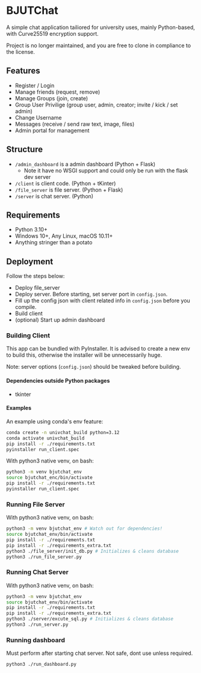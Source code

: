 # BJUTChat

A simple chat application tailiored for university uses, mainly Python-based, with Curve25519 encryption support. 

Project is no longer maintained, and you are free to clone in compliance to the license.

## Features

- Register / Login
- Manage friends (request, remove)
- Manage Groups (join, create)
- Group User Privilige (group user, admin, creator; invite / kick / set admin)
- Change Username
- Messages (receive / send raw text, image, files)
- Admin portal for management

## Structure

- `/admin_dashboard` is a admin dashboard (Python + Flask)
  - Note it have no WSGI support and could only be run with the flask dev server
- `/client` is client code. (Python + tKinter)
- `/file_server` is file server. (Python + Flask)
- `/server` is chat server. (Python)

## Requirements

- Python 3.10+
- Windows 10+, Any Linux, macOS 10.11+
- Anything stringer than a potato

## Deployment

Follow the steps below:

- Deploy file_server
- Deploy server. Before starting, set server port in `config.json`.
- Fill up the config json with client related info in `config.json` before you compile.
- Build client
- (optional) Start up admin dashboard

### Building Client

This app can be bundled with PyInstaller. It is advised to create a new env to build this, otherwise the installer will be unnecessarily huge. 

Note: server options (`config.json`) should be tweaked before building.

#### Dependencies outside Python packages

- tkinter

#### Examples

An example using conda's env feature:

```bash
conda create -n univchat_build python=3.12
conda activate univchat_build
pip install -r ./requirements.txt
pyinstaller run_client.spec
```

With python3 native venv, on bash:

```bash
python3 -m venv bjutchat_env
source bjutchat_enc/bin/activate
pip install -r ./requirements.txt
pyinstaller run_client.spec
```
### Running File Server

With python3 native venv, on bash:

```bash
python3 -m venv bjutchat_env # Watch out for dependencies!
source bjutchat_env/bin/activate
pip install -r ./requirements.txt
pip install -r ./requirements_extra.txt
python3 ./file_server/init_db.py # Initializes & cleans database
python3 ./run_file_server.py
```
### Running Chat Server

With python3 native venv, on bash:

```bash
python3 -m venv bjutchat_env
source bjutchat_env/bin/activate
pip install -r ./requirements.txt
pip install -r ./requirements_extra.txt
python3 ./server/excute_sql.py # Initializes & cleans database
python3 ./run_server.py
```

### Running dashboard

Must perform after starting chat server. Not safe, dont use unless required.

```bash
python3 ./run_dashboard.py
```